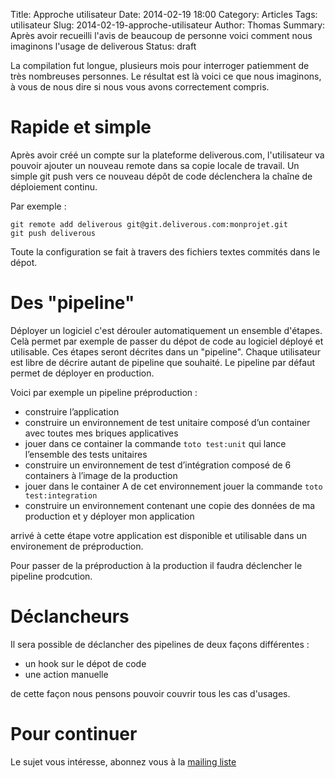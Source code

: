 Title: Approche utilisateur
Date: 2014-02-19 18:00
Category: Articles
Tags: utilisateur
Slug: 2014-02-19-approche-utilisateur
Author: Thomas
Summary: Après avoir recueilli l'avis de beaucoup de personne voici comment nous imaginons l'usage de deliverous
Status: draft

La compilation fut longue, plusieurs mois pour interroger patiemment de très nombreuses personnes. Le résultat est là voici ce que nous imaginons, à vous de nous dire si nous vous avons correctement compris.


# Rapide et simple

Après avoir créé un compte sur la plateforme deliverous.com, l'utilisateur va pouvoir ajouter un nouveau remote dans sa copie locale de travail. Un simple git push vers ce nouveau dépôt de code déclenchera la chaîne de déploiement continu.

Par exemple : 

    git remote add deliverous git@git.deliverous.com:monprojet.git
    git push deliverous

Toute la configuration se fait à travers des fichiers textes commités dans le dépot.

# Des "pipeline"

Déployer un logiciel c'est dérouler automatiquement un ensemble d'étapes. Celà
permet par exemple de passer du dépot de code au logiciel déployé et
utilisable. Ces étapes seront décrites dans un "pipeline". Chaque utilisateur
est libre de décrire autant de pipeline que souhaité. Le pipeline par défaut
permet de déployer en production. 

Voici par exemple un pipeline préproduction :

- construire l’application
- construire un environnement de test unitaire composé d’un container avec toutes mes briques applicatives
- jouer dans ce container la commande `toto test:unit` qui lance l’ensemble des tests unitaires
- construire un environnement de test d’intégration composé de 6 containers à l’image de la production
- jouer dans le container A de cet environnement jouer la commande `toto test:integration`
- construire un environnement contenant une copie des données de ma production et y déployer mon application

arrivé à cette étape votre application est disponible et utilisable dans un environement de préproduction.

Pour passer de la préproduction à la production il faudra déclencher le pipeline prodcution. 

# Déclancheurs

Il sera possible de déclancher des pipelines de deux façons différentes : 

- un hook sur le dépot de code
- une action manuelle

de cette façon nous pensons pouvoir couvrir tous les cas d'usages.

# Pour continuer

Le sujet vous intéresse, abonnez vous à la [mailing liste](ml.deliverous.com/mailman/listinfo/deliverous)

